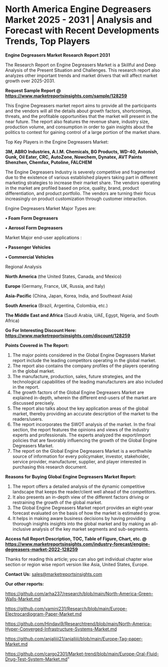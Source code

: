 # North America Engine Degreasers Market 2025 - 2031 | Analysis and Forecast with Recent Developments Trends, Top Players

<strong>Engine Degreasers Market Research Report 2031</strong>

The Research Report on Engine Degreasers Market is a Skillful and Deep Analysis of the Present Situation and Challenges. This research report also analyzes other important trends and market drivers that will affect market growth over 2025-2031.

<strong>Request Sample Report @ <a href=https://www.marketreportsinsights.com/sample/128259>https://www.marketreportsinsights.com/sample/128259</a></strong>

This Engine Degreasers market report aims to provide all the participants and the vendors will all the details about growth factors, shortcomings, threats, and the profitable opportunities that the market will present in the near future. The report also features the revenue share, industry size, production volume, and consumption in order to gain insights about the politics to contest for gaining control of a large portion of the market share.

Top Key Players in the Engine Degreasers Market:

<strong>3M, ABRO Industries, A.I.M. Chemicals, BG Products, WD-40, Astonish, Gunk, Oil Eater, CRC, AutoZone, Nowchem, Dynatex, AVT Paints Shenzhen, Chemfax, Putoline, FALCHEM</strong>

The Engine Degreasers Industry is severely competitive and fragmented due to the existence of various established players taking part in different marketing strategies to increase their market share. The vendors operating in the market are profiled based on price, quality, brand, product differentiation, and product portfolio. The vendors are turning their focus increasingly on product customization through customer interaction.

Engine Degreasers Market Major Types are:

<strong>• Foam Form Degreasers

• Aerosol Form Degreasers</strong>

Market Major end-user applications :

<strong>• Passenger Vehicles

• Commercial Vehicles</strong>

Regional Analysis

</u><strong><b>North America</b></strong> (the United States, Canada, and Mexico)

<strong><b>Europe </b></strong>(Germany, France, UK, Russia, and Italy)

<strong><b>Asia-Pacific</b></strong> (China, Japan, Korea, India, and Southeast Asia)

<strong><b>South America</b></strong> (Brazil, Argentina, Colombia, etc.)

<strong><b>The Middle East and Africa</b></strong> (Saudi Arabia, UAE, Egypt, Nigeria, and South Africa)

<strong>Go For Interesting Discount Here: <a href=https://www.marketreportsinsights.com/discount/128259>https://www.marketreportsinsights.com/discount/128259</a></strong>

<strong>Points Covered in The Report:</strong>
<ol>
  <li>The major points considered in the Global Engine Degreasers Market report include the leading competitors operating in the global market.</li>
  <li>The report also contains the company profiles of the players operating in the global market.</li>
  <li>The manufacture, production, sales, future strategies, and the technological capabilities of the leading manufacturers are also included in the report.</li>
  <li>The growth factors of the Global Engine Degreasers Market are explained in-depth, wherein the different end-users of the market are discussed precisely.</li>
  <li>The report also talks about the key application areas of the global market, thereby providing an accurate description of the market to the readers/users.</li>
  <li>The report incorporates the SWOT analysis of the market. In the final section, the report features the opinions and views of the industry experts and professionals. The experts analyzed the export/import policies that are favorably influencing the growth of the Global Engine Degreasers Market.</li>
  <li>The report on the Global Engine Degreasers Market is a worthwhile source of information for every policymaker, investor, stakeholder, service provider, manufacturer, supplier, and player interested in purchasing this research document.</li>
</ol>
<strong>Reasons for Buying Global Engine Degreasers Market Report:</strong>

<ol>
  <li>The report offers a detailed analysis of the dynamic competitive landscape that keeps the reader/client well ahead of the competitors.</li>
  <li>It also presents an in-depth view of the different factors driving or restraining the growth of the global market.</li>
  <li>The Global Engine Degreasers Market report provides an eight-year forecast evaluated on the basis of how the market is estimated to grow.</li>
  <li>It helps in making aware business decisions by having providing thorough insights insights into the global market and by making an all-inclusive analysis of the key market segments and sub-segments.</li>
</ol>
<strong>Access full Report Description, TOC, Table of Figure, Chart, etc. @ <a href=https://www.marketreportsinsights.com/industry-forecast/engine-degreasers-market-2022-128259>https://www.marketreportsinsights.com/industry-forecast/engine-degreasers-market-2022-128259</a></strong>


Thanks for reading this article; you can also get individual chapter wise section or region wise report version like Asia, United States, Europe.

<strong>Contact Us:</strong>
sales@marketreportsinsights.com

<strong>Our other reports:</strong>

<a href=https://github.com/arha237/research/blob/main/North-America-Green-Walls-Market.md>https://github.com/arha237/research/blob/main/North-America-Green-Walls-Market.md</a>

<a href=https://github.com/yamini231/Research/blob/main/Europe-Electrocardiogram-Paper-Market.md>https://github.com/yamini231/Research/blob/main/Europe-Electrocardiogram-Paper-Market.md</a>

<a href=https://github.com/Hindavi9/Researchtrend/blob/main/North-America-Hyper-Converged-Infrastructure-Systems-Market.md>https://github.com/Hindavi9/Researchtrend/blob/main/North-America-Hyper-Converged-Infrastructure-Systems-Market.md</a>

<a href=https://github.com/anjaliiii21/anjaliiii/blob/main/Europe-Tag-paper-Market.md>https://github.com/anjaliiii21/anjaliiii/blob/main/Europe-Tag-paper-Market.md</a>

<a href=https://github.com/cargo2301/Market-trend/blob/main/Europe-Oral-Fluid-Drug-Test-System-Market.md>https://github.com/cargo2301/Market-trend/blob/main/Europe-Oral-Fluid-Drug-Test-System-Market.md</a>"
